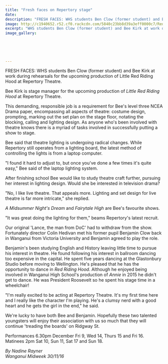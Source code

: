 ```yaml
---
title: "Fresh faces on Repertory stage"
date: 
description: "FRESH FACES: WHS students Ben Clow (former student) and Bee Kirk at work during rehearsals for the upcoming production of Little Red Riding Hood at Repertory Theatre..."
image: http://c1940652.r52.cf0.rackcdn.com/5840c23bb8d39a3eff0000c7/Red-Riding-Hood-Ben-Clow--Bee-Kirk-Midweek-30-Nov.jpg
excerpt: "WHS students Ben Clow (former student) and Bee Kirk at work during rehearsals for the upcoming production of Little Red Riding Hood at Repertory Theatre."
image_gallery:
    
    
    
    
    
---
```


<p>FRESH FACES: WHS students Ben Clow&nbsp;(former student)&nbsp;and Bee Kirk at work during rehearsals for the upcoming production of Little Red Riding Hood at Repertory Theatre.</p>
<p>Bee Kirk is stage manager for the upcoming production of&nbsp;<em>Little Red Riding Hood</em>&nbsp;at Repertory Theatre.</p>
<p>This demanding, responsible job is a requirement for Bee's level three NCEA Drama paper, encompassing all aspects of theatre: costume design, prompting, marking out the set plan on the stage floor, notating the blocking, calling and lighting design. As anyone who's been involved with theatre knows there is a myriad of tasks involved in successfully putting a show to stage.</p>
<p>Bee said that theatre lighting is undergoing radical changes. While Repertory still operates from a lighting board, the latest method of controlling the lights is from a laptop computer.</p>
<p>"I found it hard to adjust to, but once you've done a few times it's quite easy," Bee said of the laptop lighting system.</p>
<p>After finishing school Bee would like to study theatre craft further, pursuing her interest in lighting design. Would she be interested in television drama?</p>
<p>"No, I like live theatre. That appeals more. Lighting and set design for live theatre is far more intricate," she replied.<br /><em></em></p>
<p><em>A Midsummer Night's Dream</em>&nbsp;and&nbsp;<em>Fairytale High</em>&nbsp;are Bee's favourite shows.</p>
<p>"It was great doing the lighting for them," beams Repertory's latest recruit.</p>
<p>Our original 'Lance, the man from DoC' had to withdraw from the show. Fortunately director Colin Hedivan met his former pupil Benjamin Clow back in Wanganui from Victoria University and Benjamin agreed to play the role.</p>
<p>Benjamin's been studying English and History leaving little time to pursue his interest in theatre. He found following his interest in ballroom dancing too expensive in the capital. He spent five years dancing at the Glastonbury Studio before moving to Wellington. He's pleased that he has the opportunity to dance in&nbsp;<em>Red Riding Hood</em>. Although he enjoyed being involved in Wanganui High School's production of&nbsp;<em>Annie</em>&nbsp;in 2015 he didn't get to dance. He was President Roosevelt so he spent his stage time in a wheelchair!</p>
<p>"I'm really excited to be acting at Repertory Theatre. It's my first time here and I really like the character I'm playing. He's a clumsy nerd with a good heart and he gets the girl in the end," he said.</p>
<p>We're lucky to have both Bee and Benjamin. Hopefully these two talented youngsters will enjoy their association with us so much that they will continue 'treading the boards' on Ridgway St.</p>
<p>Performances 6.30pm December Fri 9, Wed 14, Thurs 15 and Fri 16. <br />Matinees 2pm Sat 10, Sun 11, Sat 17 and Sun 18.</p>
<p class="clear syndicator"><em>By Nadine Rayner<br /></em><em>Wanganui Midweek 30/11/16&nbsp;</em></p>


